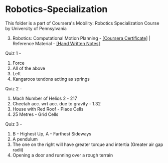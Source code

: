 # Robotics-Specialization

This folder is a part of Coursera's Mobility: Robotics Specialization Course by University of Pennsylvania 

3. Robotics: Computational Motion Planning - [[Coursera Certificate]](https://www.coursera.org/account/accomplishments/certificate/UAX8MXTVTTYZ) | Reference Material - [[Hand Written Notes]](https://github.com/souvik0306/Robotics-Specialization/blob/main/Computational%20Motion%20Planning/Computational%20Motion%20Planning%20Notes.pdf)

Quiz 1 -
1. Force
2. All of the above
3. Left
4. Kangaroos tendons acting as springs

Quiz 2 - 
1. Mach Number of Helios 2 - 217
2. Cheetah acc. wrt acc. due to gravity - 1.32
3. House with Red Roof - Place Cells
4. 25 Metres - Grid Cells

Quiz 3 - 
1. B - Highest Up, A - Farthest Sideways
2. A pendulum
3. The one on the right will have greater torque and intertia (Greater air gap radii)
4. Opening a door and running over a rough terrain
